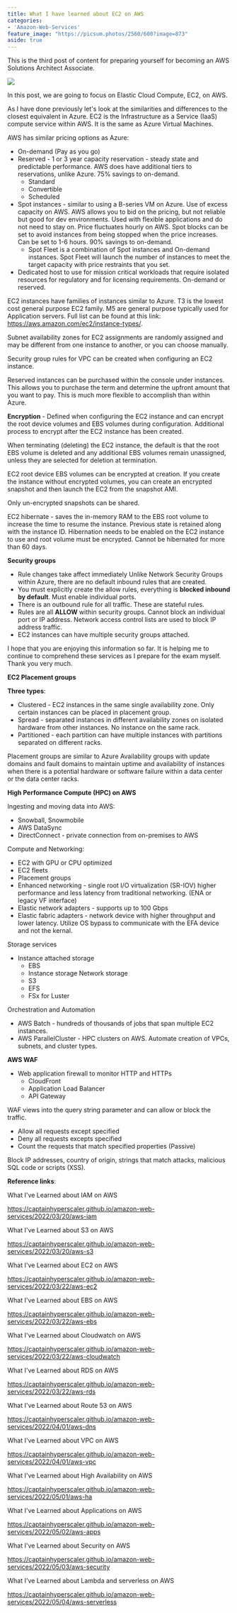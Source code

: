 ```yaml
---
title: What I have learned about EC2 on AWS
categories:
- 'Amazon-Web-Services'
feature_image: "https://picsum.photos/2560/600?image=873"
aside: true
---
```


This is the third post of content for preparing yourself for becoming an AWS Solutions Architect Associate.

![](images/../../images/Wordpress-Images/awscerts.png)

In this post, we are going to focus on Elastic Cloud Compute, EC2, on AWS.

As I have done previously let's look at the similarities and differences to the closest equivalent in Azure. EC2 is the Infrastructure as a Service (IaaS) compute service within AWS.  It is the same as Azure Virtual Machines.

AWS has similar pricing options as Azure:
- On-demand (Pay as you go)
- Reserved - 1 or 3 year capacity reservation - steady state and predictable performance.  AWS does have additional tiers to reservations, unlike Azure. 75% savings to on-demand.
    - Standard
    - Convertible
    - Scheduled
- Spot instances - similar to using a B-series VM on Azure.  Use of excess capacity on AWS.  AWS allows you to bid on the pricing, but not reliable but good for dev environments.  Used with flexible applications and do not need to stay on. Price fluctuates hourly on AWS.  Spot blocks can be set to avoid instances from being stopped when the price increases.  Can be set to 1-6 hours. 90% savings to on-demand.
    - Spot Fleet is a combination of Spot instances and On-demand instances. Spot Fleet will launch the number of instances to meet the target capacity with price restraints that you set.
- Dedicated host to use for mission critical workloads that require isolated resources for regulatory and for licensing requirements. On-demand or reserved.

EC2 instances have families of instances similar to Azure.  T3 is the lowest cost general purpose EC2 family.  M5 are general purpose typically used for Application servers. Full list can be found at this link: <https://aws.amazon.com/ec2/instance-types/>.

Subnet availability zones for EC2 assignments are randomly assigned and may be different from one instance to another, or you can choose manually.

Security group rules for VPC can be created when configuring an EC2 instance.

Reserved instances can be purchased within the console under instances.  This allows you to purchase the term and determine the upfront amount that you want to pay.  This is much more flexible to accomplish than within Azure.

**Encryption** - Defined when configuring the EC2 instance and can encrypt the root device volumes and EBS volumes during configuration.  Additional process to encrypt after the EC2 instance has been created.

When terminating (deleting) the EC2 instance, the default is that the root EBS volume is deleted and any additional EBS volumes remain unassigned, unless they are selected for deletion at termination.

EC2 root device EBS volumes can be encrypted at creation.  If you create the instance without encrypted volumes, you can create an encrypted snapshot and then launch the EC2 from the snapshot AMI. 

Only un-encrypted snapshots can be shared.

EC2 hibernate - saves the in-memory RAM to the EBS root volume to increase the time to resume the instance. Previous state is retained along with the instance ID. Hibernation needs to be enabled on the EC2 instance to use and root volume must be encrypted. Cannot be hibernated for more than 60 days.

**Security groups**

- Rule changes take affect immediately
Unlike Network Security Groups within Azure, there are no default inbound rules that are created.  
- You must explicitly create the allow rules, everything is **blocked inbound by default**.  Must enable individual ports.
- There is an outbound rule for all traffic.  These are stateful rules.
- Rules are all **ALLOW** within security groups.  Cannot block an individual port or IP address.  Network access control lists are used to block IP address traffic.
- EC2 instances can have multiple security groups attached.

I hope that you are enjoying this information so far.  It is helping me to continue to comprehend these services as I prepare for the exam myself.  Thank you very much.

**EC2 Placement groups**

**Three types**:
- Clustered - EC2 instances in the same single availability zone. Only certain instances can be placed in placement group.
- Spread - separated instances in different availability zones on isolated hardware from other instances. No instance on the same rack.
- Partitioned - each partition can have multiple instances with partitions separated on different racks.

Placement groups are similar to Azure Availability groups with update domains and fault domains to maintain uptime and availability of instances when there is a potential hardware or software failure within a data center or the data center racks.

**High Performance Compute (HPC) on AWS**

Ingesting and moving data into AWS:
- Snowball, Snowmobile
- AWS DataSync
- DirectConnect - private connection from on-premises to AWS

Compute and Networking:
- EC2 with GPU or CPU optimized
- EC2 fleets
- Placement groups
- Enhanced networking - single root I/O virtualization (SR-IOV) higher performance and less latency from traditional networking.  (ENA or legacy VF interface)
- Elastic network adapters - supports up to 100 Gbps
- Elastic fabric adapters - network device with higher throughput and lower latency.  Utilize OS bypass to communicate with the EFA device and not the kernal.

Storage services
- Instance attached storage
    - EBS
    - Instance storage
Network storage
    - S3
    - EFS
    - FSx for Luster

Orchestration and Automation
- AWS Batch - hundreds of thousands of jobs that span multiple EC2 instances.
- AWS ParallelCluster - HPC clusters on AWS. Automate creation of VPCs, subnets, and cluster types.

**AWS WAF**

- Web application firewall to monitor HTTP and HTTPs
    - CloudFront
    - Application Load Balancer
    - API Gateway

WAF views into the query string parameter and can allow or block the traffic.
- Allow all requests except specified
- Deny all requests excepts specified
- Count the requests that match specified properties (Passive)

Block IP addresses, country of origin, strings that match attacks, malicious SQL code or scripts (XSS).


**Reference links**:

What I've Learned about IAM on AWS

<https://captainhyperscaler.github.io/amazon-web-services/2022/03/20/aws-iam> 

What I've Learned about S3 on AWS

<https://captainhyperscaler.github.io/amazon-web-services/2022/03/20/aws-s3> 

What I've Learned about EC2 on AWS

<https://captainhyperscaler.github.io/amazon-web-services/2022/03/22/aws-ec2> 

What I've Learned about EBS on AWS

<https://captainhyperscaler.github.io/amazon-web-services/2022/03/22/aws-ebs> 

What I've Learned about Cloudwatch on AWS

<https://captainhyperscaler.github.io/amazon-web-services/2022/03/22/aws-cloudwatch>

What I've Learned about RDS on AWS

<https://captainhyperscaler.github.io/amazon-web-services/2022/03/22/aws-rds>

What I've Learned about Route 53 on AWS

<https://captainhyperscaler.github.io/amazon-web-services/2022/04/01/aws-dns>

What I've Learned about VPC on AWS

<https://captainhyperscaler.github.io/amazon-web-services/2022/04/01/aws-vpc>

What I've Learned about High Availability on AWS

<https://captainhyperscaler.github.io/amazon-web-services/2022/05/01/aws-ha>

What I've Learned about Applications on AWS

<https://captainhyperscaler.github.io/amazon-web-services/2022/05/02/aws-apps>

What I've Learned about Security on AWS

<https://captainhyperscaler.github.io/amazon-web-services/2022/05/03/aws-security>

What I've Learned about Lambda and serverless on AWS

<https://captainhyperscaler.github.io/amazon-web-services/2022/05/04/aws-serverless>


